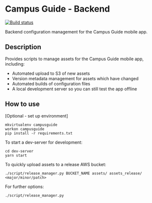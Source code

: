 # Campus Guide - Backend

[![Build status](https://travis-ci.org/josephroque/campus-guide-backend.svg?branch=master)](https://travis-ci.org/josephroque/campus-guide-backend)

Backend configuration management for the Campus Guide mobile app.

## Description

Provides scripts to manage assets for the Campus Guide mobile app, including:
- Automated upload to S3 of new assets
- Version metadata management for assets which have changed
- Automated builds of configuration files
- A local development server so you can still test the app offline

## How to use

[Optional - set up environment]

```
mkvirtualenv campusguide
workon campusguide
pip install -r requirements.txt
```

To start a dev-server for development:

```
cd dev-server
yarn start
```

To quickly upload assets to a release AWS bucket:

```
./script/release_manager.py BUCKET_NAME assets/ assets_release/ <major/minor/patch>
```

For further options:

```
./script/release_manager.py
```
